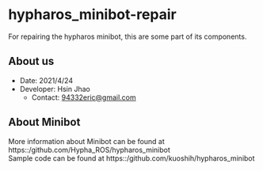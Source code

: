# hypharos_minibot-repair
For repairing the hypharos minibot, this are some part of its components.

## About us
* Date: 2021/4/24
* Developer: Hsin Jhao
  * Contact: 94332eric@gmail.com

## About Minibot
More information about Minibot can be found at https::/github.com/Hypha_ROS/hypharos_minibot \
Sample code can be found at https::/github.com/kuoshih/hypharos_minibot
